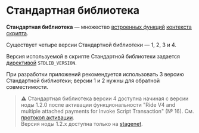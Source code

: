 # Стандартная библиотека

**Стандартная библиотека** — множество [встроенных функций](/ru/ride/functions/built-in-functions) [контекста скрипта](/ru/ride/script/script-context).

Существует четыре версии Стандартной библиотеки — 1, 2, 3 и 4.

Версия используемой в скрипте Стандартной библиотеки задается [директивой](/ru/ride/script/directives) `STDLIB_VERSION`.

При разработки приложений рекомендуется использовать 3 версию Стандартной библиотеки; версии 1 и 2 нужны для обратной совместимости.

> :warning: Стандартная библиотека версии 4 доступна начиная с версии ноды 1.2.0 после активации функциональности "Ride V4 and multiple attached payments for Invoke Script Transaction" (№ 16). См. [протокол активации](/ru/blockchain/waves-protocol/activation-protocol).<br>
Версия ноды 1.2.x доступна только на [stagenet](/ru/blockchain/blockchain-network/stage-network).
